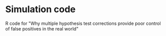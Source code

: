 # Simulation code
R code for "Why multiple hypothesis test corrections provide poor control of false positives in the real world"
